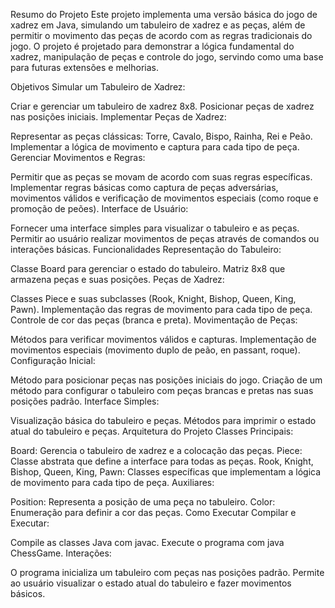 Resumo do Projeto
Este projeto implementa uma versão básica do jogo de xadrez em Java, simulando um tabuleiro de xadrez e as peças, além de permitir o movimento das peças de acordo com as regras tradicionais do jogo. O projeto é projetado para demonstrar a lógica fundamental do xadrez, manipulação de peças e controle do jogo, servindo como uma base para futuras extensões e melhorias.

Objetivos
Simular um Tabuleiro de Xadrez:

Criar e gerenciar um tabuleiro de xadrez 8x8.
Posicionar peças de xadrez nas posições iniciais.
Implementar Peças de Xadrez:

Representar as peças clássicas: Torre, Cavalo, Bispo, Rainha, Rei e Peão.
Implementar a lógica de movimento e captura para cada tipo de peça.
Gerenciar Movimentos e Regras:

Permitir que as peças se movam de acordo com suas regras específicas.
Implementar regras básicas como captura de peças adversárias, movimentos válidos e verificação de movimentos especiais (como roque e promoção de peões).
Interface de Usuário:

Fornecer uma interface simples para visualizar o tabuleiro e as peças.
Permitir ao usuário realizar movimentos de peças através de comandos ou interações básicas.
Funcionalidades
Representação do Tabuleiro:

Classe Board para gerenciar o estado do tabuleiro.
Matriz 8x8 que armazena peças e suas posições.
Peças de Xadrez:

Classes Piece e suas subclasses (Rook, Knight, Bishop, Queen, King, Pawn).
Implementação das regras de movimento para cada tipo de peça.
Controle de cor das peças (branca e preta).
Movimentação de Peças:

Métodos para verificar movimentos válidos e capturas.
Implementação de movimentos especiais (movimento duplo de peão, en passant, roque).
Configuração Inicial:

Método para posicionar peças nas posições iniciais do jogo.
Criação de um método para configurar o tabuleiro com peças brancas e pretas nas suas posições padrão.
Interface Simples:

Visualização básica do tabuleiro e peças.
Métodos para imprimir o estado atual do tabuleiro e peças.
Arquitetura do Projeto
Classes Principais:

Board: Gerencia o tabuleiro de xadrez e a colocação das peças.
Piece: Classe abstrata que define a interface para todas as peças.
Rook, Knight, Bishop, Queen, King, Pawn: Classes específicas que implementam a lógica de movimento para cada tipo de peça.
Auxiliares:

Position: Representa a posição de uma peça no tabuleiro.
Color: Enumeração para definir a cor das peças.
Como Executar
Compilar e Executar:

Compile as classes Java com javac.
Execute o programa com java ChessGame.
Interações:

O programa inicializa um tabuleiro com peças nas posições padrão.
Permite ao usuário visualizar o estado atual do tabuleiro e fazer movimentos básicos.
